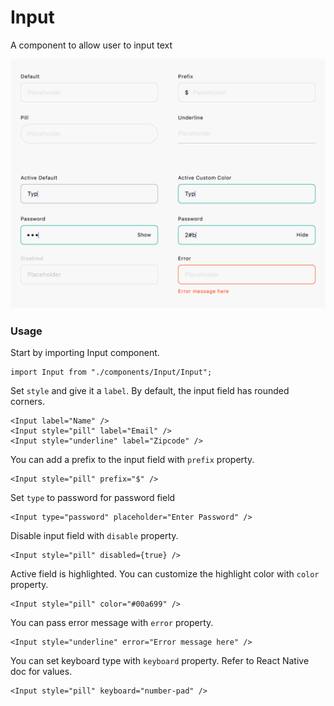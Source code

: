 # Input

A component to allow user to input text

<img src="https://raw.githubusercontent.com/brandnewjinah/react-native-ui/master/assets/readme/Input.png" alt="input" width="780"/>

### Usage

Start by importing Input component.

```tsx
import Input from "./components/Input/Input";
```


Set `style` and give it a `label`. By default, the input field has rounded corners.

```tsx
<Input label="Name" />
<Input style="pill" label="Email" />
<Input style="underline" label="Zipcode" />
```


You can add a prefix to the input field with `prefix` property.

```tsx
<Input style="pill" prefix="$" />
```


Set `type` to password for password field

```tsx
<Input type="password" placeholder="Enter Password" />
```


Disable input field with `disable` property.

```tsx
<Input style="pill" disabled={true} />
```


Active field is highlighted. You can customize the highlight color with `color` property.

```tsx
<Input style="pill" color="#00a699" />
```


You can pass error message with `error` property.

```tsx
<Input style="underline" error="Error message here" />
```


You can set keyboard type with `keyboard` property. Refer to React Native doc for values.

```tsx
<Input style="pill" keyboard="number-pad" />
```


